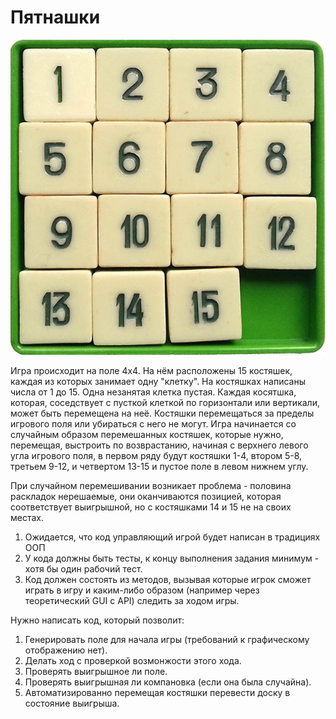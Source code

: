 # Пятнашки 

![Пятнашки](https://raw.githubusercontent.com/volonterx/15_puzzle/main/15-figurnaja-3-1-5-2.jpg)

Игра происходит на поле 4х4. На нём расположены 15 костяшек, каждая из которых занимает одну "клетку". На костяшках написаны числа от 1 до 15. Одна незанятая клетка пустая. Каждая косятшка, которая, соседствует с пусткой клеткой по горизонтали или вертикали, может быть перемещена на неё. Костяшки перемещаться за пределы игрового поля или убираться с него не могут. 
Игра начинается со случайным образом перемешанных костяшек, которые нужно, перемещая, выстроить по возврастанию, начиная с верхнего левого угла игрового поля, в первом ряду будут костяшки 1-4, втором 5-8, третьем 9-12, и четвертом 13-15 и пустое поле в левом нижнем углу. 

При случайном перемешивании возникает проблема - половина раскладок нерешаемые, они оканчиваются позицией, которая соответствует выигрышной, но с костяшками 14 и 15 не на своих местах.  

1. Ожидается, что код управляющий игрой будет написан в традициях ООП
2. У кода должны быть тесты, к концу выполнения задания минимум - хотя бы один рабочий тест. 
3. Код должен состоять из методов, вызывая которые игрок сможет играть в игру и каким-либо образом (например через теоретический GUI c API) следить за ходом игры.

Нужно написать код, который позволит: 
1. Генерировать поле для начала игры (требований к графическому отображению нет).
2. Делать ход с проверкой возмонжости этого хода.
3. Проверять выигрышное ли поле.
4. Проверять выигрышная ли компановка (если она была случайна).
5. Автоматизированно перемещая костяшки перевести доску в состояние выигрыша.
